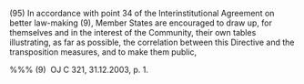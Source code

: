 (95) In accordance with point 34 of the Interinstitutional Agreement on better law-making (9), Member States are encouraged to draw up, for themselves and in the interest of the Community, their own tables illustrating, as far as possible, the correlation between this Directive and the transposition measures, and to make them public,

%%% (9)  OJ C 321, 31.12.2003, p. 1.